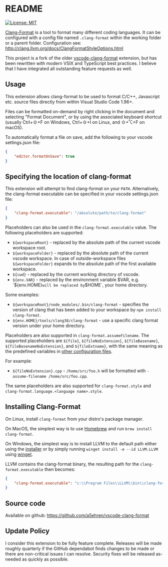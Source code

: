 # README

[![License: MIT](https://img.shields.io/badge/license-MIT-orange.svg)](https://github.com/a5ehren/vscode-clang-format/blob/master/LICENSE)

[Clang-Format](http://clang.llvm.org/docs/ClangFormat.html) is a tool to format many different coding languages. It can be configured with a config file named `.clang-format` within the working folder or a parent folder. Configuration see: http://clang.llvm.org/docs/ClangFormatStyleOptions.html

This project is a fork of the older [vscode-clang-format](https://github.com/xaverh/vscode-clang-format) extension, but has been rewritten with modern VSIX and TypeScript best practices. I believe that I have integrated all outstanding feature requests as well.

## Usage

This extension allows clang-format to be used to format C/C++, Javascript etc.
source files directly from within Visual Studio Code 1.96+.

Files can be formatted on-demand by right clicking in the document and
selecting "Format Document", or by using the associated keyboard shortcut
(usually Ctrl+⇧+F on Windows, Ctrl+⇧+I on Linux, and ⇧+⌥+F on macOS).

To automatically format a file on save, add the following to your
vscode settings.json file:

```json
{
    "editor.formatOnSave": true
}
```

## Specifying the location of clang-format

This extension will attempt to find clang-format on your `PATH`.
Alternatively, the clang-format executable can be specified in your vscode
settings.json file:

```json
{
    "clang-format.executable": "/absolute/path/to/clang-format"
}
```

Placeholders can also be used in the `clang-format.executable` value.
The following placeholders are supported:

- `${workspaceRoot}` - replaced by the absolute path of the current vscode
  workspace root.
- `${workspaceFolder}` - replaced by the absolute path of the current vscode 
  workspace. In case of outside-workspace files `${workspaceFolder}` expands 
  to the absolute path of the first available workspace.
- `${cwd}` - replaced by the current working directory of vscode.
- `${env.VAR}` - replaced by the environment variable $VAR, e.g. `${env.HOME}`
  will be replaced by `$HOME`, your home directory.

Some examples:

- `${workspaceRoot}/node_modules/.bin/clang-format` - specifies the version of
  clang that has been added to your workspace by `npm install clang-format`.
- `${env.HOME}/tools/clang38/clang-format` - use a specific clang format version
  under your home directory.

Placeholders are also supported in `clang-format.assumeFilename`. The supported
placeholders are `${file}`, `${fileNoExtension}`, `${fileBasename}`,
`${fileBasenameNoExtension}`, and `${fileExtname}`, with the same meaning as the
predefined variables in [other configuration files](https://code.visualstudio.com/docs/editor/variables-reference).

For example:
- `${fileNoExtension}.cpp` - `/home/src/foo.h` will be formatted with
  `-assume-filename /home/src/foo.cpp`.

The same placeholders are also supported for `clang-format.style` and `clang-format.language.<language name>.style`.

## Installing Clang-Format

On Linux, install `clang-format` from your distro's package manager.

On MacOS, the simplest way is to use [Homebrew](https://brew.sh/) and run `brew install clang-format`.

On Windows, the simplest way is to install LLVM to the default path either using the [installer](https://llvm.org/) or by simply running `winget install -e --id LLVM.LLVM` using [winget](https://learn.microsoft.com/en-us/windows/package-manager/winget/). 

LLVM contains the clang-format binary, the resulting path for the `clang-format.executable` then becomes:
```json
{
    "clang-format.executable": "c:\\Program Files\\LLVM\\bin\\clang-format.exe"
}
```

## Source code
Available on github: https://github.com/a5ehren/vscode-clang-format

## Update Policy
I consider this extension to be fully feature complete. Releases will be made roughly quarterly if the GitHub dependabot finds changes to be made or there are non-critical issues I can resolve. Security fixes will be released as-needed as quickly as possible.